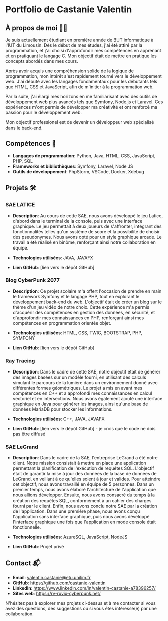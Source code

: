 # Portfolio de Castanie Valentin

## À propos de moi 👨‍💻
Je suis actuellement étudiant en première année de BUT informatique à l'IUT du Limousin. Dès le début de mes études, j'ai été attiré par la programmation, et j'ai choisi d'approfondir mes compétences en apprenant et en pratiquant le langage C. Mon objectif était de mettre en pratique les concepts abordés dans mes cours.

Après avoir acquis une compréhension solide de la logique de programmation, mon intérêt s'est rapidement tourné vers le développement web. J'ai débuté avec les langages fondamentaux pour les débutants tels que HTML, CSS et JavaScript, afin de m'initier à la programmation web.

Par la suite, j'ai élargi mes horizons en me familiarisant avec des outils de développement web plus avancés tels que Symfony, Node.js et Laravel. Ces expériences m'ont permis de développer ma créativité et ont renforcé ma passion pour le développement web.

Mon objectif professionel est de devenir un développeur web spécialisé dans le back-end.

## Compétences 🚀
- **Langages de programmation**: Python, Java, HTML, CSS, JavaScript, PHP, SQL
- **Frameworks et bibliothèques**: Symfony, Laravel, Node JS
- **Outils de développement**: PhpStorm, VSCode, Docker, Xdebug 


## Projets 🛠️

### SAE LATICE
- **Description**:  Au cours de cette SAE, nous avons développé le jeu Latice, d'abord dans le terminal de la console, puis avec une interface graphique. Le jeu permettait à deux joueurs de s'affronter, intégrant des fonctionnalités telles qu'un système de score et la possibilité de choisir des pseudonymes. Nous avons opté pour un style graphique arcade. Le travail a été réalisé en binôme, renforçant ainsi notre collaboration en équipe.


- **Technologies utilisées**: JAVA, JAVAFX
- **Lien GitHub**: [lien vers le dépôt GitHub]

### Blog CyberPunk 2077
- **Description**: Ce projet scolaire m'a offert l'occasion de prendre en main le framework Symfony et le langage PHP, tout en explorant le développement back-end du web. L'objectif était de créer un blog sur le thème d'un jeu vidéo de notre choix. Cette expérience m'a permis d'acquérir des compétences en gestion des données, en sécurité, et d'approfondir mes connaissances en PHP, renforçant ainsi mes compétences en programmation orientée objet.


- **Technologies utilisées**: HTML, CSS, TWIG, BOOTSTRAP, PHP, SYMFONY
- **Lien GitHub**: [lien vers le dépôt GitHub] 

### Ray Tracing
- **Description**: Dans le cadre de cette SAE, notre objectif était de générer des images basées sur un modèle fourni, en utilisant des calculs simulant le parcours de la lumière dans un environnement donné avec différentes formes géométriques. Le projet a mis en avant mes compétences en C++ et a approfondi mes connaissances en calcul vectoriel et en intersections. Nous avons également ajouté une interface graphique en Java pour générer les images, ainsi qu'une base de données MariaDB pour stocker les informations.


- **Technologies utilisées**: C++, JAVA, JAVAFX
- **Lien GitHub**: [lien vers le dépôt GitHub] - je crois que le code ne dois pas être diffusé

### SAE LeGrand
- **Description**: Dans le cadre de la SAE, l'entreprise LeGrand a été notre client. Notre mission consistait à mettre en place une application permettant la planification de l'exécution de requêtes SQL. L'objectif était de garantir la mise à jour des données de la base de données de LeGrand, en veillant à ce qu'elles soient à jour et valides. Pour atteindre cet objectif, nous avons travaillé en équipe de 5 personnes.
Dans un premier temps, nous avons élaboré l'architecture de l'application que nous allions développer. Ensuite, nous avons consacré du temps à la création des requêtes SQL, conformément à un cahier des charges fourni par le client. Enfin, nous avons conclu notre SAE par la création de l'application. Dans une première phase, nous avons conçu l'application sans interface graphique, puis nous avons développé l'interface graphique une fois que l'application en mode console était fonctionnelle.


- **Technologies utilisées**: AzureSQL, JavaScript, NodeJS
- **Lien GitHub**: Projet privé 

## Contact 📬
- **Email**: valentin.castanie@etu.unilim.fr
- **GitHub**: https://github.com/castanie-valentin
- **LinkedIn**: https://www.linkedin.com/in/valentin-castanie-a78396257/
- **Sites web**: https://rv-ruvix-cyberpunk.net/

N'hésitez pas à explorer mes projets ci-dessus et à me contacter si vous avez des questions, des suggestions ou si vous êtes intéressé(e) par une collaboration.
